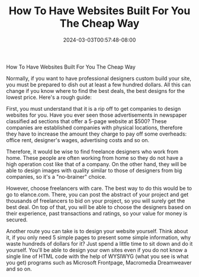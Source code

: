 ﻿---
title: "How To Have Websites Built For You The Cheap Way"
date: 2024-03-03T00:57:48-08:00
description: "Web Design Tips for Web Success"
featured_image: "/images/Web Design.jpg"
tags: ["Web Design"]
---

How To Have Websites Built For You The Cheap Way


Normally, if you want to have professional designers custom build your site, you must be prepared to dish out at least a few hundred dollars. All this can change if you know where to find the best deals, the best designs for the lowest price. Here's a rough guide:

First, you must understand that it is a rip off to get companies to design websites for you. Have you ever seen those advertisements in newspaper classified ad sections that offer a 5-page website at $500? These companies are established companies with physical locations, therefore they have to increase the amount they charge to pay off some overheads: office rent, designer's wages, advertising costs and so on. 

Therefore, it would be wise to find freelance designers who work from home. These people are often working from home so they do not have a high operation cost like that of a company. On the other hand, they will be able to design images with quality similar to those of designers from big companies, so it's a "no-brainer" choice. 

However, choose freelancers with care. The best way to do this would be to go to elance.com. There, you can post the abstract of your project and get thousands of freelancers to bid on your project, so you will surely get the best deal. On top of that, you will be able to choose the designers based on their experience, past transactions and ratings, so your value for money is secured. 

Another route you can take is to design your website yourself. Think about it, if you only need 5 simple pages to present some simple information, why waste hundreds of dollars for it? Just spend a little time to sit down and do it yourself. You'll be able to design your own sites even if you do not know a single line of HTML code with the help of WYSIWYG (what you see is what you get) programs such as Microsoft Frontpage, Macromedia Dreamweaver and so on. 
